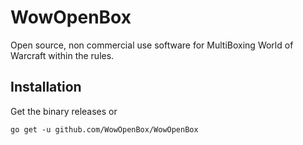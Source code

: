 # WowOpenBox

Open source, non commercial use software for MultiBoxing World of Warcraft within the rules.

## Installation

Get the binary releases or

`go get -u github.com/WowOpenBox/WowOpenBox`
